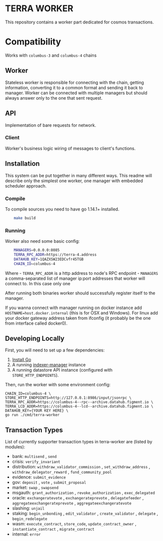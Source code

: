 # TERRA WORKER

This repository contains a worker part dedicated for cosmos transactions.

# Compatibility
Works with `columbus-3` and `columbus-4` chains
## Worker
Stateless worker is responsible for connecting with the chain, getting information, converting it to a common format and sending it back to manager.
Worker can be connected with multiple managers but should always answer only to the one that sent request.

## API
Implementation of bare requests for network.

### Client
Worker's business logic wiring of messages to client's functions.


## Installation
This system can be put together in many different ways.
This readme will describe only the simplest one worker, one manager with embedded scheduler approach.

### Compile
To compile sources you need to have go 1.14.1+ installed.

```bash
    make build
```

### Running
Worker also need some basic config:

```bash
    MANAGERS=0.0.0.0:8085
    TERRA_RPC_ADDR=https://terra-4.address
    DATAHUB_KEY=1QAZXSW23EDCvfr45TGB
    CHAIN_ID=columbus-4
```

Where
    - `TERRA_RPC_ADDR` is a http address to node's RPC endpoint
    - `MANAGERS` a comma-separated list of manager ip:port addresses that worker will connect to. In this case only one

After running both binaries worker should successfully register itself to the manager.

If you wanna connect with manager running on docker instance add `HOSTNAME=host.docker.internal` (this is for OSX and Windows). For linux add your docker gateway address taken from ifconfig (it probably be the one from interface called docker0).


## Developing Locally

First, you will need to set up a few dependencies:

1. [Install Go](https://golang.org/doc/install)
2. A running [indexer-manager](https://github.com/figment-networks/indexer-manager) instance
3. A running datastore API instance (configured with `STORE_HTTP_ENDPOINTS`).

Then, run the worker with some environment config:

```
CHAIN_ID=columbus-4 \
STORE_HTTP_ENDPOINTS=http://127.0.0.1:8986/input/jsonrpc \
TERRA_RPC_ADDR=https://columbus-4--rpc--archive.datahub.figment.io \
TERRA_LCD_ADDR=https://columbus-4--lcd--archive.datahub.figment.io \
DATAHUB_KEY={YOUR KEY HERE} \
go run ./cmd/terra-worker
```
## Transaction Types
List of currently supporter transaction types in terra-worker are (listed by modules):
- bank:
    `multisend` , `send`
- crisis:
    `verify_invariant`
- distribution:
    `withdraw_validator_commission` , `set_withdraw_address` , `withdraw_delegator_reward` , `fund_community_pool`
- evidence:
    `submit_evidence`
- gov:
    `deposit` , `vote` , `submit_proposal`
- market:
    `swap` , `swapsend`
- msgauth:
    `grant_authorization` , `revoke_authorization` , `exec_delegated`
- oracle:
    `exchangeratevote` , `exchangerateprevote` , `delegatefeeder` , `aggregateexchangerateprevote` , `aggregateexchangeratevote`
- slashing:
    `unjail`
- staking:
    `begin_unbonding` , `edit_validator` , `create_validator` , `delegate` , `begin_redelegate`
- wasm:
    `execute_contract`, `store_code`, `update_contract_owner` , `instantiate_contract` , `migrate_contract`
- internal:
    `error`
